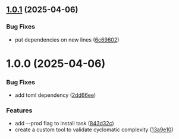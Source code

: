 ## [1.0.1](https://github.com/ocrosby/py-cyclo/compare/v1.0.0...v1.0.1) (2025-04-06)


### Bug Fixes

* put dependencies on new lines ([6c69602](https://github.com/ocrosby/py-cyclo/commit/6c696028f56a8b52155b95794e18454992f9b30f))

# 1.0.0 (2025-04-06)


### Bug Fixes

* add toml dependency ([2dd66ee](https://github.com/ocrosby/py-cyclo/commit/2dd66ee372ee29a33d614b3f0ba3c8daf5d4e9c6))


### Features

* add --prod flag to install task ([843d32c](https://github.com/ocrosby/py-cyclo/commit/843d32c80e6f0933da62297dbb350e85a92e0c6a))
* create a custom tool to validate cyclomatic complexity ([13a9e10](https://github.com/ocrosby/py-cyclo/commit/13a9e10d0d601f679e08880dfdf46508926099f8))

